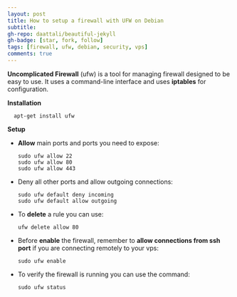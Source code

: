 ```yaml
---
layout: post
title: How to setup a firewall with UFW on Debian
subtitle: 
gh-repo: daattali/beautiful-jekyll
gh-badge: [star, fork, follow]
tags: [firewall, ufw, debian, security, vps]
comments: true
---
```


**Uncomplicated Firewall** (ufw) is a tool for managing firewall designed to be easy to use. It uses a command-line interface and uses **iptables** for configuration.


**Installation**

      apt-get install ufw

**Setup**

- **Allow** main ports and ports you need to expose:

      sudo ufw allow 22
      sudo ufw allow 80
      sudo ufw allow 443

- Deny all other ports and allow outgoing connections:

      sudo ufw default deny incoming
      sudo ufw default allow outgoing
  
- To **delete** a rule you can use: 

      ufw delete allow 80

- Before **enable** the firewall, remember to <b>allow connections from ssh port</b> if you are connecting remotely to your vps:

      sudo ufw enable
    
- To verify the firewall is running you can use the command:

      sudo ufw status
